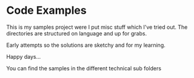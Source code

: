 # Code Examples

This is my samples project were I put misc stuff which I've tried out. The directories are structured on language and up for grabs.

Early attempts so the solutions are sketchy and for my learning.

Happy days...

You can find the samples in the different technical sub folders

